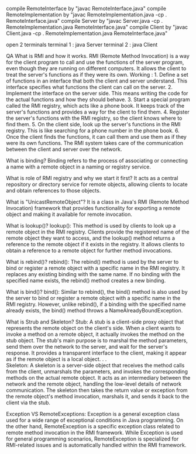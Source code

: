 compile RemoteInterface by "javac  RemoteInterface.java"
compile RemoteImplementation by "javac RemoteImplementation.java -cp . RemoteInterface.java"
compile Server by "javac Server.java -cp . RemoteImplementation.java RemoteInterface.java"
compile Client by "javac Client.java -cp . RemoteImplementation.java RemoteInterface.java"

open 2 terminals
terminal 1 : java Server
terminal 2 : java Client





QA 
What is RMI and how it works.
    RMI (Remote Method Invocation) is a way for the client program to call and use the functions of the server program, even though they are running on different computers. It allows the client to treat the server's functions as if they were its own.
    Working : 
    1. Define a set of functions in an interface that both the client and server understand. This interface specifies what functions the client can call on the server.
    2. Implement the interface on the server side. This means writing the code for the actual functions and how they should behave.
    3. Start a special program called the RMI registry, which acts like a phone book. It keeps track of the server's functions and provides a way for the client to find them.
    4. Register the server's functions with the RMI registry, so the client knows where to find them.
    5. On the client side, look up the server's functions in the RMI registry. This is like searching for a phone number in the phone book.
    6. Once the client finds the functions, it can call them and use them as if they were its own functions. The RMI system takes care of the communication between the client and server over the network.

What is binding? 
    Binding refers to the process of associating or connecting a name with a remote object in a naming or registry service.

What is role of RMI registry and why we start it first?
    It acts as a central repository or directory service for remote objects, allowing clients to locate and obtain references to those objects.

What is "UnicastRemoteObject"?
    It is a class in Java's RMI (Remote Method Invocation) framework that provides functionality for exporting a remote object and making it available for remote invocation.

What is lookup()?
    lookup(): This method is used by clients to look up a remote object in the RMI registry. Clients provide the registered name of the remote object they want to access, and the lookup() method returns a reference to the remote object if it exists in the registry. It allows clients to obtain a reference to a remote object for further method invocations.

What is rebind()?
    rebind(): The rebind() method is used by the server to bind or register a remote object with a specific name in the RMI registry. It replaces any existing binding with the same name. If no binding with the specified name exists, the rebind() method creates a new binding.

What is bind()?
    bind(): Similar to rebind(), the bind() method is also used by the server to bind or register a remote object with a specific name in the RMI registry. However, unlike rebind(), if a binding with the specified name already exists, the bind() method throws a NameAlreadyBoundException.

What is Strub and Skeleton?
    Stub:
    A stub is a client-side proxy object that represents the remote object on the client's side. When a client wants to invoke a method on a remote object, it actually invokes the method on the stub object. The stub's main purpose is to marshal the method parameters, send them over the network to the server, and wait for the server's response. It provides a transparent interface to the client, making it appear as if the remote object is a local object.
    .
    .    
    Skeleton:
    A skeleton is a server-side object that receives the method calls from the client, unmarshals the parameters, and invokes the corresponding methods on the actual remote object. It acts as an intermediary between the network and the remote object, handling the low-level details of network communication. The skeleton then takes the return value or exception from the remote object's method invocation, marshals it, and sends it back to the client via the stub.

Exception VS RemoteExceptions: 
    Exception is a general exception class used for a wide range of exceptional conditions in Java programming. On the other hand, RemoteException is a specific exception class related to remote method invocation in the RMI framework. While Exception is used for general programming scenarios, RemoteException is specialized for RMI-related issues and is automatically handled within the RMI framework.